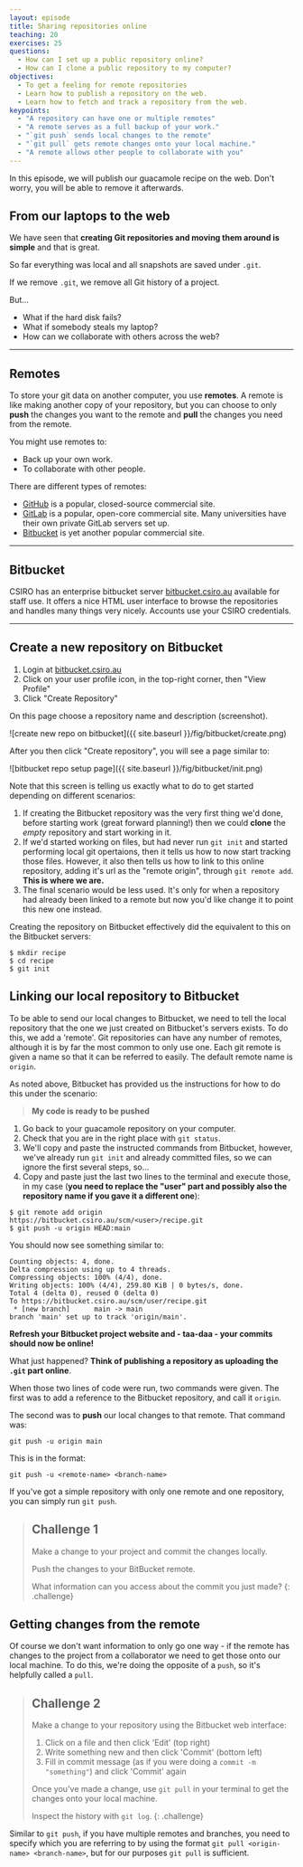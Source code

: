 ```yaml
---
layout: episode
title: Sharing repositories online
teaching: 20
exercises: 25
questions:
  - How can I set up a public repository online?
  - How can I clone a public repository to my computer?
objectives:
  - To get a feeling for remote repositories 
  - Learn how to publish a repository on the web.
  - Learn how to fetch and track a repository from the web.
keypoints:
  - "A repository can have one or multiple remotes"
  - "A remote serves as a full backup of your work."
  - "`git push` sends local changes to the remote"
  - "`git pull` gets remote changes onto your local machine."
  - "A remote allows other people to collaborate with you"
---
```


In this episode, we will publish our guacamole recipe on the web. Don't worry, you will be able
to remove it afterwards.


## From our laptops to the web

We have seen that **creating Git repositories and moving them around is
simple** and that is great.

So far everything was local and all snapshots are saved under `.git`.

If we remove `.git`, we remove all Git history of a project.

But...
- What if the hard disk fails?
- What if somebody steals my laptop?
- How can we collaborate with others across the web?

---

## Remotes

To store your git data on another computer, you use **remotes**.  A
remote is like making another copy of your repository, but you can choose to only
**push** the changes you want to the remote and **pull** the changes you need
from the remote.

You might use remotes to:
- Back up your own work.
- To collaborate with other people.

There are different types of remotes:
- [GitHub](https://github.com) is a popular, closed-source commercial site.
- [GitLab](https://about.gitlab.com) is a popular, open-core
  commercial site.  Many universities have their own private GitLab servers
  set up.
- [Bitbucket](https://bitbucket.org) is yet another popular commercial site.

---

## Bitbucket

CSIRO has an enterprise bitbucket server [bitbucket.csiro.au](bitbucket.csiro.au) 
available for staff use. It offers a nice HTML user interface to browse the repositories 
and handles many things very nicely. Accounts use your CSIRO credentials. 

---

## Create a new repository on Bitbucket

1. Login at [bitbucket.csiro.au](bitbucket.csiro.au) 
2. Click on your user profile icon, in the top-right corner, then "View Profile"
3. Click "Create Repository"

On this page choose a repository name and description (screenshot).

![create new repo on bitbucket]({{ site.baseurl }}/fig/bitbucket/create.png)
  

After you then click "Create repository", you will see a page similar to:

![bitbucket repo setup page]({{ site.baseurl }}/fig/bitbucket/init.png)  
  
Note that this screen is telling us exactly what to do to get started depending on different scenarios:
1. If creating the Bitbucket repository was the very first thing we'd done, before starting work (great
forward planning!) then we could **clone** the *empty* repository and start working in it. 
2. If we'd started working on files, but had never run `git init` and started performing local git 
opertaions, then it tells us how to now start tracking those files. However, it also then tells us how 
to link to this online repository, adding it's url as the "remote origin", through `git remote add`. 
**This is where we are.** 
3. The final scenario would be less used. It's only for when a repository had already been linked to a remote
but now you'd like change it to point this new one instead.  
  
Creating the repository on Bitbucket effectively did the equivalent to this on the Bitbucket servers:  

```
$ mkdir recipe 
$ cd recipe
$ git init
```


## Linking our local repository to Bitbucket

To be able to send our local changes to Bitbucket, we need to tell the local repository that the one we just 
created on Bitbucket's servers exists. To do this, we add a 'remote'. Git repositories can have any number of 
remotes, although it is by far the most common to only use one. Each git remote is given a name so that it can 
be referred to easily. The default remote name is `origin`.

As noted above, Bitbucket has provided us the instructions for how to do this under the scenario:

> **My code is ready to be pushed**

1. Go back to your guacamole repository on your computer.
2. Check that you are in the right place with `git status`.
3. We'll copy and paste the instructed commands from Bitbucket, however, we've already run `git init` and
already committed files, so we can ignore the first several steps, so...
3. Copy and paste just the last two lines to the terminal and execute those, in my case (**you
  need to replace the "user" part and possibly also the repository name if you gave it a different one**):

```shell
$ git remote add origin https://bitbucket.csiro.au/scm/<user>/recipe.git
$ git push -u origin HEAD:main
```

You should now see something similar to:

```
Counting objects: 4, done.
Delta compression using up to 4 threads.
Compressing objects: 100% (4/4), done.
Writing objects: 100% (4/4), 259.80 KiB | 0 bytes/s, done.
Total 4 (delta 0), reused 0 (delta 0)
To https://bitbucket.csiro.au/scm/user/recipe.git
 * [new branch]      main -> main
branch 'main' set up to track 'origin/main'.
```

**Refresh your Bitbucket project website and - taa-daa - your commits should now be
online!**

What just happened? **Think of publishing a repository as uploading the `.git` part online**.

When those two lines of code were run, two commands were given. The first was to add a reference to the 
Bitbucket repository, and call it `origin`.

The second was to **push** our local changes to that remote. That command was:

```
git push -u origin main
```

This is in the format:

```
git push -u <remote-name> <branch-name>
```

If you've got a simple repository with only one remote and one repository, you can simply run `git push`.


> ## Challenge 1
>
> Make a change to your project and commit the changes locally. 
>
> Push the changes to your BitBucket remote.
> 
> What information can you access about the commit you just made?
{: .challenge}

## Getting changes from the remote

Of course we don't want information to only go one way - if the remote has changes to the project from a collaborator 
we need to get those onto our local machine. To do this, we're doing the opposite of a `push`, so it's helpfully 
called a `pull`.

> ## Challenge 2
> 
> Make a change to your repository using the Bitbucket web interface: 
> 1. Click on a file and then click 'Edit' (top right)
> 2. Write something new and then click 'Commit' (bottom left)
> 3. Fill in commit message (as if you were doing a `commit -m "something"`) and click 'Commit' again
>
> Once you've made a change, use `git pull` in your terminal to get the changes onto your local machine.
>
> Inspect the history with `git log`.
{: .challenge}


Similar to `git push`, if you have multiple remotes and branches, you need to specify which you are referring 
to by using the format `git pull <origin-name> <branch-name>`, but for our purposes `git pull` is sufficient.
